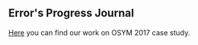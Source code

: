  ## Error's Progress Journal
  
 [Here](case_study.html) you can find our work on OSYM 2017 case study.
